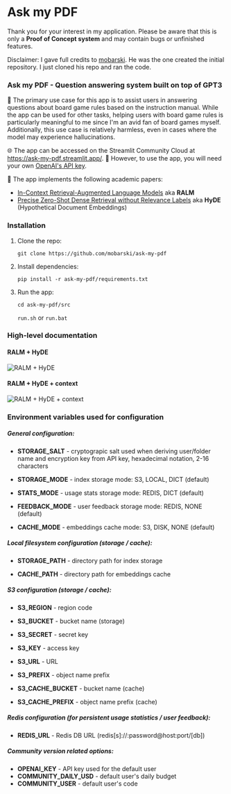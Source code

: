 # Ask my PDF

Thank you for your interest in my application. Please be aware that this is only a **Proof of Concept system** and may contain bugs or unfinished features. 

Disclaimer: I gave full credits to [mobarski](https://github.com/mobarski/ask-my-pdf). He was the one created the initial repository. I just cloned his repo and ran the code. 

### Ask my PDF - Question answering system built on top of GPT3

🎲 The primary use case for this app is to assist users in answering  questions about board game rules based on the instruction manual. While  the app can be used for other tasks, helping users with board game rules is particularly meaningful to me since I'm an avid fan of board games  myself. Additionally, this use case is relatively harmless, even in  cases where the model may experience hallucinations.

🌐 The app can be accessed on the Streamlit Community Cloud at https://ask-my-pdf.streamlit.app/. 🔑 However, to use the app, you will need your own [OpenAI's API key](https://platform.openai.com/account/api-keys).

📄 The app implements the following academic papers:

- [In-Context Retrieval-Augmented Language Models](https://arxiv.org/abs/2302.00083) aka **RALM**
- [Precise Zero-Shot Dense Retrieval without Relevance Labels](https://arxiv.org/abs/2212.10496) aka **HyDE** (Hypothetical Document Embeddings)

### Installation

1. Clone the repo:

   `git clone https://github.com/mobarski/ask-my-pdf`

2. Install dependencies:

   `pip install -r ask-my-pdf/requirements.txt`

3. Run the app:

   `cd ask-my-pdf/src`
   
   `run.sh` or `run.bat`

### High-level documentation

#### RALM + HyDE

![RALM + HyDE](docs/ralm_hyde.jpg)

#### RALM + HyDE + context

![RALM + HyDE + context](docs/ralm_hyde_wc.jpg)

### Environment variables used for configuration

##### General configuration:

- **STORAGE_SALT** - cryptograpic salt used when deriving user/folder name and encryption key from API key, hexadecimal notation, 2-16 characters

- **STORAGE_MODE** - index storage mode:  S3, LOCAL, DICT (default)

- **STATS_MODE** - usage stats storage mode: REDIS, DICT (default)

- **FEEDBACK_MODE** - user feedback storage mode: REDIS, NONE (default)

- **CACHE_MODE** - embeddings cache mode: S3, DISK, NONE (default)


##### Local filesystem configuration (storage / cache):

- **STORAGE_PATH** - directory path for index storage

- **CACHE_PATH** - directory path for embeddings cache


##### S3 configuration (storage / cache):

- **S3_REGION** - region code

- **S3_BUCKET** - bucket name (storage)

- **S3_SECRET** - secret key

- **S3_KEY** - access key

- **S3_URL** - URL

- **S3_PREFIX** - object name prefix

- **S3_CACHE_BUCKET** - bucket name (cache)

- **S3_CACHE_PREFIX** - object name prefix (cache)

  

##### Redis configuration (for persistent usage statistics / user feedback):

- **REDIS_URL** - Redis DB URL (redis[s]://:password@host:port/[db])

  

##### Community version related options:

- **OPENAI_KEY** - API key used for the default user
- **COMMUNITY_DAILY_USD** - default user's daily budget
- **COMMUNITY_USER** - default user's code

